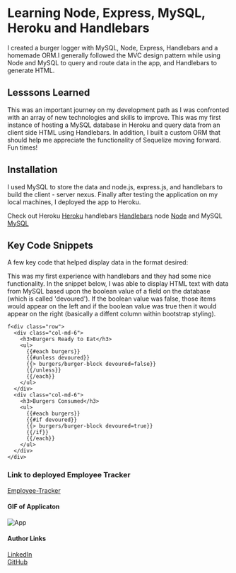 # Learning Node, Express, MySQL, Heroku and Handlebars
I created a burger logger with MySQL, Node, Express, Handlebars and a homemade ORM.I generally followed the MVC design pattern while using Node and MySQL to query and route data in the app, and Handlebars to generate HTML.

## Lesssons Learned
This was an important journey on my development path as I was confronted with an array of new technologies and skills to improve. This was my first instance of hosting a MySQL database in Heroku and query data from an client side HTML using Handlebars. In addition, I built a custom ORM that should help me appreciate the functionality of Sequelize moving forward. Fun times!

## Installation
I used MySQL to store the data and node.js, express.js, and handlebars to build the client - server nexus. Finally after testing the application on my local machines, I deployed the app to Heroku. 

Check out Heroku [Heroku](https://devcenter.heroku.com/)
handlebars [Handlebars](https://handlebarsjs.com/guide/#what-is-handlebars)
node [Node](https://nodejs.org/en/)
and MySQL [MySQL](https://dev.mysql.com/doc/)

## Key Code Snippets
A few key code that helped display data in the format desired: 

This was my first experience with handlebars and they had some nice functionality. In the snippet below, I was able to display HTML text with data from MySQL based upon the boolean value of a field on the database (which is called 'devoured'). If the boolean value was false, those items would appear on the left and if the boolean value was true then it would appear on the right (basically a diffent column within bootstrap styling). 
```
f<div class="row">
  <div class="col-md-6">
    <h3>Burgers Ready to Eat</h3>
    <ul>
      {{#each burgers}}
      {{#unless devoured}}
      {{> burgers/burger-block devoured=false}}
      {{/unless}}
      {{/each}}
    </ul>
  </div>
  <div class="col-md-6">
    <h3>Burgers Consumed</h3>
    <ul>
      {{#each burgers}}
      {{#if devoured}}
      {{> burgers/burger-block devoured=true}}
      {{/if}}
      {{/each}}
    </ul>
  </div>
</div>
```

### Link to deployed Employee Tracker
[Employee-Tracker](https://glacial-wildwood-18849.herokuapp.com/)

#### GIF of Applicaton
![App](https://media.giphy.com/media/d5SiMG2NvvS5xNsiz7/giphy.gif)


#### Author Links
[LinkedIn](linkedin.com/in/joel-mathen/) <br>
[GitHub](https://github.com/crackedsnowboard)

